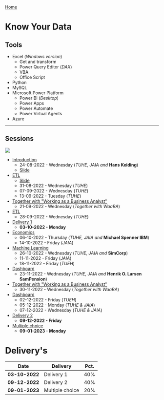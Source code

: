 [Home](../README.md)
# Know Your Data

## Tools

- Excel (*Windows version*)
    - Get and transform
    - Power Query Editor (*DAX*)
    - VBA
    - Office Script
- Python
- MySQL
- Microsoft Power Platform
    - Power BI (*Desktop*)
    - Power Apps
    - Power Automate
    - Power Virtual Agents
- Azure

---

## Sessions

![](./image/oversigt.jpg)

- [Introduction](./README.md)
    - 24-08-2022 - Wednesday (*TUHE, JAIA and* **Hans Keiding**)
    - [Slide](introduction.html)
- [ETL](./etl/README.md)
    - [Slide](./etl/ETL-slide.html)
    - 31-08-2022 - Wednesday (*TUHE*)
    - 07-09-2022 - Wednesday (*TUHE*)
    - 13-09-2022 - Tuesday (*TUHE*)
- [Together with "Working as a Business Analyst"](./waaba/README.md)
    - 21-09-2022 - Wednesday (*Together with WaaBA*)
- [ETL](./etl/README.md)    
    - 28-09-2022 - Wednesday (*TUHE*)
- [Delivery 1](./delivery/README.md)
    - **03-10-2022 - Monday**
- [Economics](./economics/README.md)
    - 06-10-2022 - Thursday (*TUHE, JAIA and* **Michael Spenner IBM**)
    - 14-10-2022 - Friday (*JAIA*)
- [Machine Learning](./machinelearning/README.md)
    - 26-10-2022 - Wednesday (*TUHE, JAIA and* **SimCorp**)
    - 11-11-2022 - Friday (*JAIA*)
    - 18-11-2022 - Friday (*TUEH*)
- [Dashboard](./dashboard/README.md)
    - 23-11-2022 - Wednesday (*TUHE, JAIA and* **Henrik O. Larsen SamPension**)
- [Together with "Working as a Business Analyst"](./waaba/README.md)
    - 30-11-2022 - Wednesday (*Together with WaaBA*)
- [Dashboard](./dashboard/README.md)
    - 02-12-2022 - Friday (*TUEH*)
    - 05-12-2022 - Monday (*TUHE & JAIA*)
    - 07-12-2022 - Wednesday (*TUHE & JAIA*)
- [Delivery 2](./delivery/README.md)
    - **09-12-2022 - Friday**
- [Multiple choice](./delivery/README.md)
    - **09-01-2023 - Monday**

# Delivery's

| **Date**       | **Delivery**    | **Pct.** |
|----------------|-----------------|----------|
| **03-10-2022** | Delivery 1      | 40%      |
| **09-12-2022** | Delivery 2      | 40%      |
| **09-01-2023** | Multiple choice | 20%      |